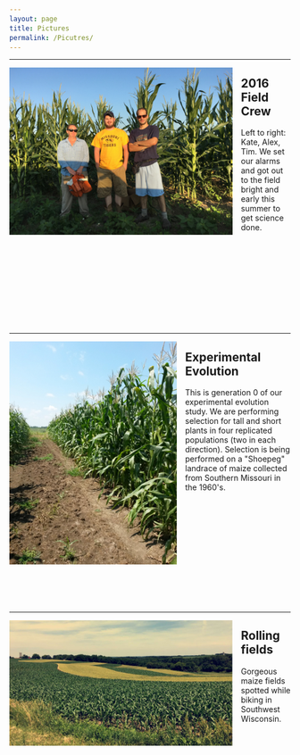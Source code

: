 ```yaml
---
layout: page
title: Pictures
permalink: /Picutres/
---
```



-------------------------------
<div style="float: left; padding-right: 15px">
    <a href="http://beissingerlab.github.io/img/FieldCrew.jpg"><img src="/img/FieldCrew.jpg" title="2016 Summer Crew" width="400" border="0"></a>
</div>

## 2016 Field Crew
Left to right: Kate, Alex, Tim. We set our alarms and got out to the field bright and early this summer to get science done.

<br> <br> <br> <br> <br> <br> <br> <br> <br>


-------------------------------
<div style="float: left; padding-right: 15px">
    <a href="http://beissingerlab.github.io/img/Shoepeg.jpg"><img src="/img/Shoepeg.jpg" title="Shoepeg" width="300" border="0"></a>
</div>

## Experimental Evolution
This is generation 0 of our experimental evolution study. We are performing selection for tall and short plants in four replicated populations (two in each direction). Selection is being performed on a "Shoepeg" landrace of maize collected from Southern Missouri in the 1960's.

<br> <br> <br> <br> <br> <br> <br> <br> <br> <br> <br>


-------------------------------
<div style="float: left; padding-right: 15px">
    <a href="http://beissingerlab.github.io/img/PrettyField.jpg"><img src="/img/PrettyField.jpg" title="2016 Pretty Fields" width="400" border="0"></a>
</div>

## Rolling fields
Gorgeous maize fields spotted while biking in Southwest Wisconsin.

<br> <br> <br> <br> <br> <br> <br> <br> <br> <br>
